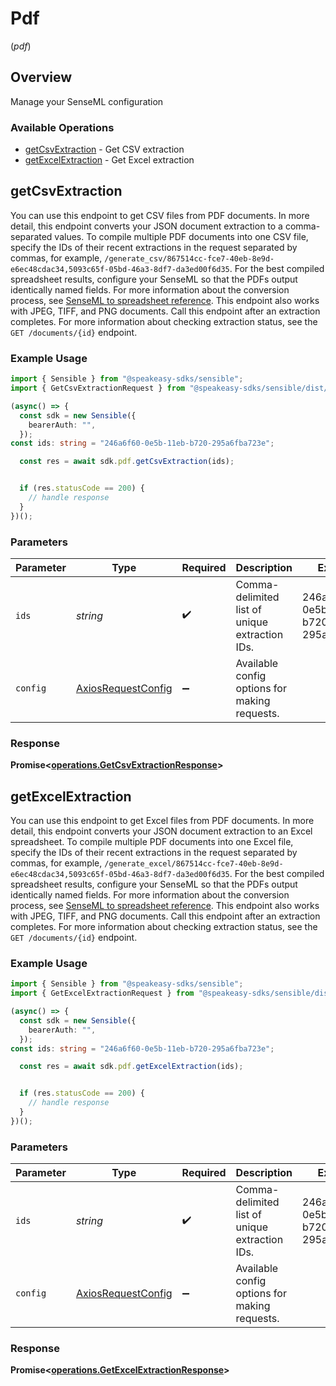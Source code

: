 # Pdf
(*pdf*)

## Overview

Manage your SenseML configuration

### Available Operations

* [getCsvExtraction](#getcsvextraction) - Get CSV extraction
* [getExcelExtraction](#getexcelextraction) - Get Excel extraction

## getCsvExtraction

You can use this endpoint to get CSV files from PDF documents. In more detail, this endpoint converts your JSON document extraction to a comma-separated values. To compile multiple PDF documents into one CSV file, specify the IDs of their recent extractions in the request separated by commas, for example, `/generate_csv/867514cc-fce7-40eb-8e9d-e6ec48cdac34,5093c65f-05bd-46a3-8df7-da3ed00f6d35`. For the best compiled spreadsheet results, configure your SenseML so that the PDFs output identically named fields. For more information about the conversion process, see [SenseML to spreadsheet reference](doc:excel-reference). This endpoint also works with JPEG, TIFF, and PNG documents. Call this endpoint after an extraction completes. For more information about checking extraction status, see the `GET /documents/{id}` endpoint.

### Example Usage

```typescript
import { Sensible } from "@speakeasy-sdks/sensible";
import { GetCsvExtractionRequest } from "@speakeasy-sdks/sensible/dist/sdk/models/operations";

(async() => {
  const sdk = new Sensible({
    bearerAuth: "",
  });
const ids: string = "246a6f60-0e5b-11eb-b720-295a6fba723e";

  const res = await sdk.pdf.getCsvExtraction(ids);


  if (res.statusCode == 200) {
    // handle response
  }
})();
```

### Parameters

| Parameter                                                    | Type                                                         | Required                                                     | Description                                                  | Example                                                      |
| ------------------------------------------------------------ | ------------------------------------------------------------ | ------------------------------------------------------------ | ------------------------------------------------------------ | ------------------------------------------------------------ |
| `ids`                                                        | *string*                                                     | :heavy_check_mark:                                           | Comma-delimited list of unique extraction IDs.               | 246a6f60-0e5b-11eb-b720-295a6fba723e                         |
| `config`                                                     | [AxiosRequestConfig](https://axios-http.com/docs/req_config) | :heavy_minus_sign:                                           | Available config options for making requests.                |                                                              |


### Response

**Promise<[operations.GetCsvExtractionResponse](../../models/operations/getcsvextractionresponse.md)>**


## getExcelExtraction

You can use this endpoint to get Excel files from PDF documents. In more detail, this endpoint converts your JSON document extraction to an Excel spreadsheet. To compile multiple PDF documents into one Excel file, specify the IDs of their recent extractions in the request separated by commas, for example, `/generate_excel/867514cc-fce7-40eb-8e9d-e6ec48cdac34,5093c65f-05bd-46a3-8df7-da3ed00f6d35`. For the best compiled spreadsheet results, configure your SenseML so that the PDFs output identically named fields. For more information about the conversion process, see [SenseML to spreadsheet reference](doc:excel-reference). This endpoint also works with JPEG, TIFF, and PNG documents. Call this endpoint after an extraction completes. For more information about checking extraction status, see the `GET /documents/{id}` endpoint.

### Example Usage

```typescript
import { Sensible } from "@speakeasy-sdks/sensible";
import { GetExcelExtractionRequest } from "@speakeasy-sdks/sensible/dist/sdk/models/operations";

(async() => {
  const sdk = new Sensible({
    bearerAuth: "",
  });
const ids: string = "246a6f60-0e5b-11eb-b720-295a6fba723e";

  const res = await sdk.pdf.getExcelExtraction(ids);


  if (res.statusCode == 200) {
    // handle response
  }
})();
```

### Parameters

| Parameter                                                    | Type                                                         | Required                                                     | Description                                                  | Example                                                      |
| ------------------------------------------------------------ | ------------------------------------------------------------ | ------------------------------------------------------------ | ------------------------------------------------------------ | ------------------------------------------------------------ |
| `ids`                                                        | *string*                                                     | :heavy_check_mark:                                           | Comma-delimited list of unique extraction IDs.               | 246a6f60-0e5b-11eb-b720-295a6fba723e                         |
| `config`                                                     | [AxiosRequestConfig](https://axios-http.com/docs/req_config) | :heavy_minus_sign:                                           | Available config options for making requests.                |                                                              |


### Response

**Promise<[operations.GetExcelExtractionResponse](../../models/operations/getexcelextractionresponse.md)>**

